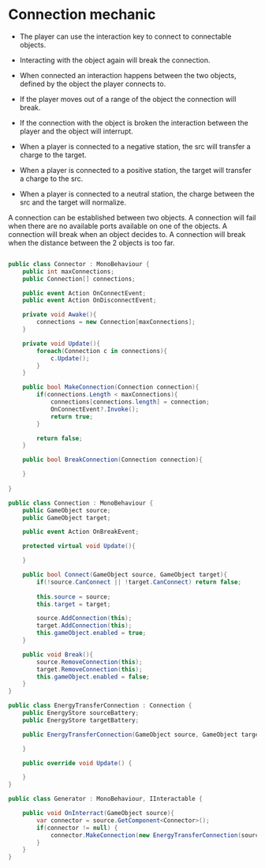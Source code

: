 # Connection mechanic

- The player can use the interaction key to connect to connectable objects.
- Interacting with the object again will break the connection.
- When connected an interaction happens between the two objects, defined by the object the player connects to.
- If the player moves out of a range of the object the connection will break.
- If the connection with the object is broken the interaction between the player and the object will interrupt.

- When a player is connected to a negative station, the src will transfer a charge to the target.
- When a player is connected to a positive station, the target will transfer a charge to the src.
- When a player is connected to a neutral station, the charge between the src and the target will normalize.

A connection can be established between two objects.
A connection will fail when there are no available ports available on one of the objects.
A connection will break when an object decides to.
A connection will break when the distance between the 2 objects is too far.

```C#

public class Connector : MonoBehaviour {
    public int maxConnections;
    public Connection[] connections;

    public event Action OnConnectEvent;
    public event Action OnDisconnectEvent;

    private void Awake(){
        connections = new Connection[maxConnections];
    }

    private void Update(){
        foreach(Connection c in connections){
            c.Update();
        }
    }

    public bool MakeConnection(Connection connection){
        if(connections.Length < maxConnections){
            connections[connections.length] = connection;
            OnConnectEvent?.Invoke();
            return true;
        }

        return false;
    }

    public bool BreakConnection(Connection connection){

    }
    
}

public class Connection : MonoBehaviour {
    public GameObject source;
    public GameObject target;

    public event Action OnBreakEvent;

    protected virtual void Update(){

    }

    public bool Connect(GameObject source, GameObject target){
        if(!source.CanConnect || !target.CanConnect) return false;
        
        this.source = source;
        this.target = target;

        source.AddConnection(this);
        target.AddConnection(this);
        this.gameObject.enabled = true;
    }

    public void Break(){
        source.RemoveConnection(this);
        target.RemoveConnection(this);
        this.gameObject.enabled = false;
    }
}

public class EnergyTransferConnection : Connection {
    public EnergyStore sourceBattery;
    public EnergyStore targetBattery;

    public EnergyTransferConnection(GameObject source, GameObject target) : base(source, target) {

    }

    public override void Update() {

    }
}

public class Generator : MonoBehaviour, IInteractable {

    public void OnInterract(GameObject source){
        var connector = source.GetComponent<Connector>();
        if(connector != null) {
            connector.MakeConnection(new EnergyTransferConnection(source, this.gameObject));
        }
    }
}

```